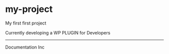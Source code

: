 # my-project
My first first project


Currently developing a WP PLUGIN for Developers



---------------------------------------------------



Documentation Inc
